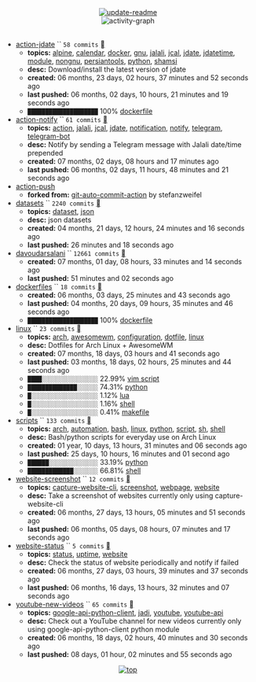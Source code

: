 <div align="center">
<a href="https://github.com/davoudarsalani/davoudarsalani/actions/workflows/update-readme.yml">
<img alt="update-readme" src="https://github.com/davoudarsalani/davoudarsalani/actions/workflows/update-readme.yml/badge.svg">
</a>
</div>
<div align="center">
<img alt="activity-graph" src="https://activity-graph.herokuapp.com/graph?username=davoudarsalani&custom_title=Joined%2003%20years,%2002%20months,%2028%20days,%2012%20hours,%2007%20minutes%20and%2002%20seconds%20ago&hide_border=true&bg_color=00000000&point=00000000&color=1793D1&line=00000000&area=true&area_color=1793d1"></div>
<br>

* [action-jdate](https://github.com/davoudarsalani/action-jdate) `` `58 commits` [](https://api.github.com/repos/davoudarsalani/action-jdate/zipball)
	+ __topics:__ [alpine](https://github.com/topics/alpine), [calendar](https://github.com/topics/calendar), [docker](https://github.com/topics/docker), [gnu](https://github.com/topics/gnu), [jalali](https://github.com/topics/jalali), [jcal](https://github.com/topics/jcal), [jdate](https://github.com/topics/jdate), [jdatetime](https://github.com/topics/jdatetime), [module](https://github.com/topics/module), [nongnu](https://github.com/topics/nongnu), [persiantools](https://github.com/topics/persiantools), [python](https://github.com/topics/python), [shamsi](https://github.com/topics/shamsi)
	+ __desc:__ Download/install the latest version of jdate
	+ __created:__ 06 months, 23 days, 02 hours, 37 minutes and 52 seconds ago
	+ __last pushed:__ 06 months, 02 days, 10 hours, 21 minutes and 19 seconds ago
	+ `████████████████████`  100% [dockerfile](https://github.com/topics/dockerfile)
* [action-notify](https://github.com/davoudarsalani/action-notify) `` `61 commits` [](https://api.github.com/repos/davoudarsalani/action-notify/zipball)
	+ __topics:__ [action](https://github.com/topics/action), [jalali](https://github.com/topics/jalali), [jcal](https://github.com/topics/jcal), [jdate](https://github.com/topics/jdate), [notification](https://github.com/topics/notification), [notify](https://github.com/topics/notify), [telegram](https://github.com/topics/telegram), [telegram-bot](https://github.com/topics/telegram-bot)
	+ __desc:__ Notify by sending a Telegram message with Jalali date/time prepended
	+ __created:__ 07 months, 02 days, 08 hours and 17 minutes ago
	+ __last pushed:__ 06 months, 02 days, 11 hours, 48 minutes and 21 seconds ago
* [action-push](https://github.com/davoudarsalani/action-push)
	+ __forked from:__ [git-auto-commit-action](https://github.com/stefanzweifel/git-auto-commit-action) by stefanzweifel
* [datasets](https://github.com/davoudarsalani/datasets) `` `2240 commits` [](https://api.github.com/repos/davoudarsalani/datasets/zipball)
	+ __topics:__ [dataset](https://github.com/topics/dataset), [json](https://github.com/topics/json)
	+ __desc:__ json datasets
	+ __created:__ 04 months, 21 days, 12 hours, 24 minutes and 16 seconds ago
	+ __last pushed:__ 26 minutes and 18 seconds ago
* [davoudarsalani](https://github.com/davoudarsalani/davoudarsalani) `` `12661 commits` [](https://api.github.com/repos/davoudarsalani/davoudarsalani/zipball)
	+ __created:__ 07 months, 01 day, 08 hours, 33 minutes and 14 seconds ago
	+ __last pushed:__ 51 minutes and 02 seconds ago
* [dockerfiles](https://github.com/davoudarsalani/dockerfiles) `` `18 commits` [](https://api.github.com/repos/davoudarsalani/dockerfiles/zipball)
	+ __created:__ 06 months, 03 days, 25 minutes and 43 seconds ago
	+ __last pushed:__ 04 months, 20 days, 09 hours, 35 minutes and 46 seconds ago
	+ `████████████████████`  100% [dockerfile](https://github.com/topics/dockerfile)
* [linux](https://github.com/davoudarsalani/linux) `` `23 commits` [](https://api.github.com/repos/davoudarsalani/linux/zipball)
	+ __topics:__ [arch](https://github.com/topics/arch), [awesomewm](https://github.com/topics/awesomewm), [configuration](https://github.com/topics/configuration), [dotfile](https://github.com/topics/dotfile), [linux](https://github.com/topics/linux)
	+ __desc:__ Dotfiles for Arch Linux + AwesomeWM
	+ __created:__ 07 months, 18 days, 03 hours and 41 seconds ago
	+ __last pushed:__ 03 months, 18 days, 02 hours, 25 minutes and 44 seconds ago
	+ `████░░░░░░░░░░░░░░░░`  22.99% [vim script](https://github.com/topics/vim%20script)
	+ `██████████████░░░░░░`  74.31% [python](https://github.com/topics/python)
	+ `█░░░░░░░░░░░░░░░░░░░`  1.12% [lua](https://github.com/topics/lua)
	+ `█░░░░░░░░░░░░░░░░░░░`  1.16% [shell](https://github.com/topics/shell)
	+ `█░░░░░░░░░░░░░░░░░░░`  0.41% [makefile](https://github.com/topics/makefile)
* [scripts](https://github.com/davoudarsalani/scripts) `` `133 commits` [](https://api.github.com/repos/davoudarsalani/scripts/zipball)
	+ __topics:__ [arch](https://github.com/topics/arch), [automation](https://github.com/topics/automation), [bash](https://github.com/topics/bash), [linux](https://github.com/topics/linux), [python](https://github.com/topics/python), [script](https://github.com/topics/script), [sh](https://github.com/topics/sh), [shell](https://github.com/topics/shell)
	+ __desc:__ Bash/python scripts for everyday use on Arch Linux
	+ __created:__ 01 year, 10 days, 13 hours, 31 minutes and 06 seconds ago
	+ __last pushed:__ 25 days, 10 hours, 16 minutes and 01 second ago
	+ `██████░░░░░░░░░░░░░░`  33.19% [python](https://github.com/topics/python)
	+ `█████████████░░░░░░░`  66.81% [shell](https://github.com/topics/shell)
* [website-screenshot](https://github.com/davoudarsalani/website-screenshot) `` `12 commits` [](https://api.github.com/repos/davoudarsalani/website-screenshot/zipball)
	+ __topics:__ [capture-website-cli](https://github.com/topics/capture-website-cli), [screenshot](https://github.com/topics/screenshot), [webpage](https://github.com/topics/webpage), [website](https://github.com/topics/website)
	+ __desc:__ Take a screenshot of websites currently only using capture-website-cli
	+ __created:__ 06 months, 27 days, 13 hours, 05 minutes and 51 seconds ago
	+ __last pushed:__ 06 months, 05 days, 08 hours, 07 minutes and 17 seconds ago
* [website-status](https://github.com/davoudarsalani/website-status) `` `5 commits` [](https://api.github.com/repos/davoudarsalani/website-status/zipball)
	+ __topics:__ [status](https://github.com/topics/status), [uptime](https://github.com/topics/uptime), [website](https://github.com/topics/website)
	+ __desc:__ Check the status of website periodically and notify if failed
	+ __created:__ 06 months, 27 days, 03 hours, 39 minutes and 37 seconds ago
	+ __last pushed:__ 06 months, 16 days, 13 hours, 32 minutes and 07 seconds ago
* [youtube-new-videos](https://github.com/davoudarsalani/youtube-new-videos) `` `65 commits` [](https://api.github.com/repos/davoudarsalani/youtube-new-videos/zipball)
	+ __topics:__ [google-api-python-client](https://github.com/topics/google-api-python-client), [jadi](https://github.com/topics/jadi), [youtube](https://github.com/topics/youtube), [youtube-api](https://github.com/topics/youtube-api)
	+ __desc:__ Check out a YouTube channel for new videos currently only using google-api-python-client python module
	+ __created:__ 06 months, 18 days, 02 hours, 40 minutes and 30 seconds ago
	+ __last pushed:__ 08 days, 01 hour, 02 minutes and 55 seconds ago
<div align="center">
<a href='https://github.com/davoudarsalani/davoudarsalani#readme'>
<img alt='top' src='https://img.shields.io/badge/TOP-grey'>
</a>
</div>
